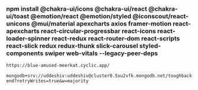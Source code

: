### npm install @chakra-ui/icons @chakra-ui/react @chakra-ui/toast @emotion/react @emotion/styled @iconscout/react-unicons @mui/material apexcharts axios framer-motion react-apexcharts react-circular-progressbar react-icons react-loader-spinner react-redux react-router-dom react-scripts react-slick redux redux-thunk slick-carousel styled-components swiper web-vitals --legacy-peer-deps

`https://blue-amused-meerkat.cyclic.app/`

`mongodb+srv://uddeshiv:uddeshiv@cluster0.5xu2vfk.mongodb.net/toughbackend?retryWrites=true&w=majority`
